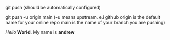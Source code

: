 git push 
(should be automatically configured)


git push -u origin main
(-u means upstream. e.i github
origin is the default name for your online repo
main is the name of your branch you are pushing)

*Hello* **World**.
My name is __andrew__
